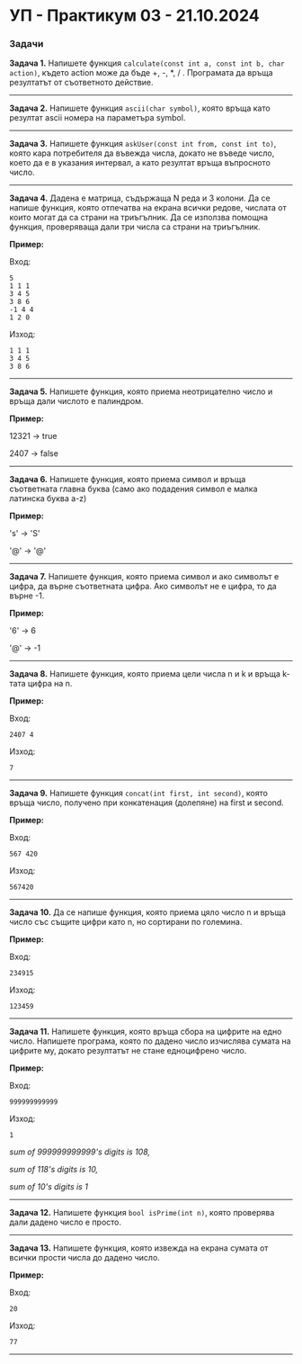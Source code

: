 # УП - Практикум 03 - 21.10.2024

### Задачи

**Задача 1.** Напишете функция `calculate(const int a, const int b, char action)`, където action може да бъде +, -, \*, / . Програмата да връща резултатът от съответното действие.

---

**Задача 2.** Напишете функция `ascii(char symbol)`, която връща като резултат ascii номера на параметъра symbol.

---

**Задача 3.** Напишете функция `askUser(const int from, const int to)`, която кара потребителя да въвежда числа, докато не въведе число, което да е в указания интервал, а като резултат връща въпросното число.

---

**Задача 4.** Дадена е матрица, съдържаща N реда и 3 колони. Да се напише функция, която отпечатва на екрана всички редове, числата от които могат да са страни на триъгълник. Да се използва помощна функция, проверяваща дали три числа са страни на триъгълник.

**Пример:**

Вход:

```
5
1 1 1
3 4 5
3 8 6
-1 4 4
1 2 0
```

Изход:

```
1 1 1
3 4 5
3 8 6
```

---

**Задача 5.** Напишете функция, която приема неотрицателно число и връща дали числото е палиндром.

**Пример:**

12321 &#8594; true

2407 &#8594; false

---

**Задача 6.**
Напишете функция, която приема символ и връща съответната главна буква (само ако подадения символ е малка латинска буква a-z)

**Пример:**

's' &#8594; 'S'

'@' &#8594; '@'

---

**Задача 7.**
Напишете функция, която приема символ и ако символът е цифра, да върне съответната цифра. Ако символът не е цифра, то да върне -1.

**Пример:**

'6' &#8594; 6

'@' &#8594; -1

---

**Задача 8.** Напишете функция, която приема цели числа n и k и връща k-тата цифра на n.

**Пример:**

Вход:

```
2407 4
```

Изход:

```
7
```

---

**Задача 9.** Напишете функция `concat(int first, int second)`, която връща число, получено при конкатенация (долепяне) на first и second.

**Пример:**

Вход:

```
567 420
```

Изход:

```
567420
```

---

**Задача 10.** Да се напише функция, която приема цяло число n и връща число със същите цифри като n, но сортирани по големина.

**Пример:**

Вход:

```
234915
```

Изход:

```
123459
```

---

**Задача 11.** Напишете функция, която връща сбора на цифрите на едно число. Напишете програма, която по дадено число изчислява сумата на цифрите му, докато резултатът не стане едноцифрено число.

**Пример:**

Вход:

```
999999999999
```

Изход:

```
1
```

_sum of 999999999999's digits is 108,_

_sum of 118's digits is 10,_

_sum of 10's digits is 1_

---

**Задача 12.** Напишете функция `bool isPrime(int n)`, която проверява дали дадено число е просто.

---

**Задача 13.** Напишете функция, която извежда на екрана сумата от всички прости числа до дадено число.

**Пример:**

Вход:

```
20
```

Изход:

```
77
```

---
